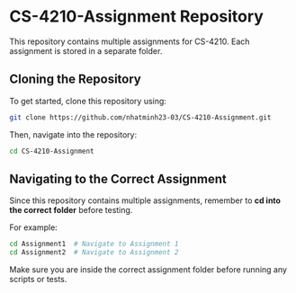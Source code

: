 # CS-4210-Assignment Repository

This repository contains multiple assignments for CS-4210. Each assignment is stored in a separate folder.

## Cloning the Repository
To get started, clone this repository using:
```sh
git clone https://github.com/nhatminh23-03/CS-4210-Assignment.git
```

Then, navigate into the repository:
```sh
cd CS-4210-Assignment
```

## Navigating to the Correct Assignment
Since this repository contains multiple assignments, remember to **cd into the correct folder** before testing.

For example:
```sh
cd Assignment1  # Navigate to Assignment 1
cd Assignment2  # Navigate to Assignment 2
```

Make sure you are inside the correct assignment folder before running any scripts or tests.
```
